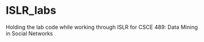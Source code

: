 # ISLR_labs
Holding the lab code while working through ISLR for CSCE 489: Data Mining in Social Networks
